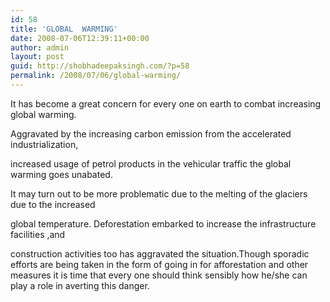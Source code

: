 ```yaml
---
id: 58
title: 'GLOBAL  WARMING'
date: 2008-07-06T12:39:11+00:00
author: admin
layout: post
guid: http://shobhadeepaksingh.com/?p=58
permalink: /2008/07/06/global-warming/
---
```

It has become a great concern for every one on earth to combat increasing global warming.

Aggravated by the increasing carbon emission from the accelerated industrialization,
  
increased usage of petrol products in the vehicular traffic the global warming goes unabated.
  
It may turn out to be more problematic due to the melting of the glaciers due to the increased
  
global temperature. Deforestation embarked to increase the infrastructure facilities ,and 

construction activities too has aggravated the situation.Though sporadic efforts are being taken in the form of going in for afforestation and other measures it is time that every one should think sensibly how he/she can play a role in averting this danger.